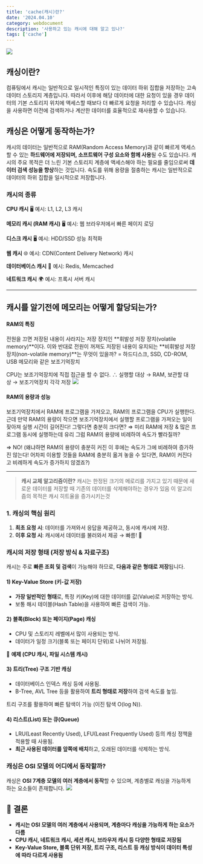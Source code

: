 ```yaml
---
title: 'cache(캐시)란?'
date: '2024.04.10'
category: webdocument
description: '사용하고 있는 캐시에 대해 알고 있나?'
tags: ['cache']
---
```


![](/images/posts/cache/image.png)

## 캐싱이란?

컴퓨팅에서 캐시는 일반적으로 일시적인 특징이 있는 데이터 하위 집합을 저장하는 고속 데이터 스토리지 계층입니다.
따라서 이후에 해당 데이터에 대한 요청이 있을 경우 데이터의 기본 스토리지 위치에 액세스할 때보다 더 빠르게 요청을 처리할 수 있습니다.
캐싱을 사용하면 이전에 검색하거나 계산한 데이터를 효율적으로 재사용할 수 있습니다.

## 캐싱은 어떻게 동작하는가?

캐시의 데이터는 일반적으로 RAM(Random Access Memory)과 같이 빠르게 액세스할 수 있는 **하드웨어에 저장되며, 소프트웨어 구성 요소와 함께 사용**될 수도 있습니다. 캐시의 주요 목적은 더 느린 기본 스토리지 계층에 액세스해야 하는 필요를 줄임으로써 **데이터 검색 성능을 향상**하는 것입니다.
속도를 위해 용량을 절충하는 캐시는 일반적으로 데이터의 하위 집합을 일시적으로 저장합니다.

### 캐시의 종류

**CPU 캐시**
🖥️ 예시: L1, L2, L3 캐시

**메모리 캐시 (RAM 캐시)**
🖥️ 예시: 웹 브라우저에서 빠른 페이지 로딩

**디스크 캐시**
🖥️ 예시: HDD/SSD 성능 최적화

**웹 캐시**
🌐 예시: CDN(Content Delivery Network) 캐시

**데이터베이스 캐시**
💾 예시: Redis, Memcached

**네트워크 캐시**
🌍 예시: 프록시 서버 캐시


----

## 캐시를 알기전에 메모리는 어떻게 할당되는가?

#### RAM의 특징

전원을 끄면 저장된 내용이 사라지는 저장 장치인 **휘발성 저장 장치(volatile memory)**이다.
이와 반대로 전원이 꺼져도 저장된 내용이 유지되는 **비휘발성 저장 장치(non-volatile memory)**는 무엇이 있을까?
= 하드디스크, SSD, CD-ROM, USB 메모리와 같은 보조기억장치

CPU는 보조기억장치에 직접 접근을 할 수 없다.
∴ 실행할 대상 → RAM, 보관할 대상 → 보조기억장치 각각 저장
![](/images/posts/cache/image2.png)

#### RAM의 용량과 성능

보조기억장치에서 RAM에 프로그램을 가져오고, RAM의 프로그램을 CPU가 실행한다.
근데 만약 RAM의 용량이 작으면 보조기억장치에서 실행할 프로그램을 가져오는 일이 잦아져 실행 시간이 길어진다!
그렇다면 충분히 크다면?
⇒ 미리 RAM에 저장 & 많은 프로그램 동시에 실행하는데 유리
그럼 RAM의 용량에 비례하여 속도가 빨라질까?

⇒ NO!
(왜냐하면 RAM의 용량이 충분히 커진 이 후에는 속도가 그에 비례하여 증가하진 않는다! 어차피 이용할 것들을 RAM에 충분히 옮겨 놓을 수 있다면, RAM이 커진다고 비례하게 속도가 증가하지 않겠죠?)

---

>**캐시 교체 알고리즘이란?**
캐시는 한정된 크기의 메로리를 가지고 있기 때문에 새로운 데이터를 저장할 때 기존의 데이터를 삭제해야하는 경우가 있음
이 알고리즘의 목적은 캐시 히트율을 증가시키는것


### 1. 캐싱의 핵심 원리

1. **최초 요청 시**: 데이터를 가져와서 응답을 제공하고, 동시에 캐시에 저장.
2. **이후 요청 시**: 캐시에서 데이터를 불러와서 제공 → 빠름! 🚀

### 캐시의 저장 형태 (저장 방식 & 자료구조)

캐시는 주로 **빠른 조회 및 검색**이 가능해야 하므로, **다음과 같은 형태로 저장**됩니다.

#### **1) Key-Value Store (키-값 저장)**

- **가장 일반적인 형태**로, 특정 키(Key)에 대한 데이터를 값(Value)로 저장하는 방식.
- 보통 해시 테이블(Hash Table)을 사용하여 빠른 검색이 가능.

#### **2) 블록(Block) 또는 페이지(Page) 캐싱**

- CPU 및 스토리지 레벨에서 많이 사용되는 방식.
- 데이터가 일정 크기(블록 또는 페이지 단위)로 나뉘어 저장됨.

🔹 **예제 (CPU 캐시, 파일 시스템 캐시)**

#### **3) 트리(Tree) 구조 기반 캐싱**

- 데이터베이스 인덱스 캐싱 등에 사용됨.
- B-Tree, AVL Tree 등을 활용하여 **트리 형태로 저장**하여 검색 속도를 높임.

트리 구조를 활용하여 빠른 탐색이 가능 (이진 탐색 O(log N)).

#### **4) 리스트(List) 또는 큐(Queue)**

- LRU(Least Recently Used), LFU(Least Frequently Used) 등의 캐싱 정책을 적용할 때 사용됨.
- **최근 사용된 데이터를 앞쪽에 배치**하고, 오래된 데이터를 삭제하는 방식.


### 캐싱은 OSI 모델의 어디에서 동작할까?

캐싱은 **OSI 7계층 모델의 여러 계층에서 동작**할 수 있으며, 계층별로 캐싱을 가능하게 하는 요소들이 존재합니다.
![](/images/posts/cache/image3.png)


## 📢 결론

- **캐시는 OSI 모델의 여러 계층에서 사용되며, 계층마다 캐싱을 가능하게 하는 요소가 다름**
- **CPU 캐시, 네트워크 캐시, 세션 캐시, 브라우저 캐시 등 다양한 형태로 저장됨**
- **Key-Value Store, 블록 단위 저장, 트리 구조, 리스트 등 캐싱 방식이 데이터 특성에 따라 다르게 사용됨**
